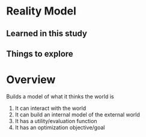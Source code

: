 # Reality Model

## Learned in this study

## Things to explore

# Overview

Builds a model of what it thinks the world is

1. It can interact with the world
2. It can build an internal model of the external world
3. It has a utility/evaluation function
4. It has an optimization objective/goal